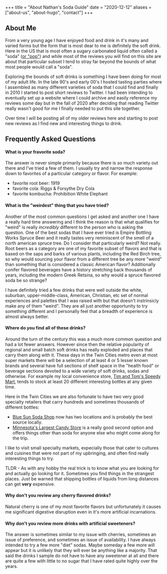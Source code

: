 +++
title = "About Nathan's Soda Guide"
date = "2020-12-12"
aliases = ["about-us", "about-hugo", "contact"]
+++

## About Me

From a very young age I have enjoyed food and drink in it's many and varied forms but the form that is most dear to me is definitely the soft drink. Here in the US that is most often a sugary carbonated liquid often called a "soda" ([or "pop"](https://en.wikipedia.org/wiki/Names_for_soft_drinks_in_the_United_States)) and while most of the reviews you will find on this site are about that particular subset I tend to stray far beyond the bounds of what most people would call a "soda".

Exploring the bounds of soft drinks is something I have been doing for most of my adult life. In the late 90's and early 00's I hosted tasting parties where I assembled as many different varieties of soda that I could find and finally in 2010 I started to post short reviews to Twitter. I had been intending to eventually set up a website where I could archive and easily reference my reviews some day but in the fall of 2020 after deciding that reading Twitter really wasn't good for me I finally needed to put this site together.

Over time I will be posting all of my older reviews here and starting to post new reviews as I find new and interesting things to drink.

## Frequently Asked Questions

#### What is your fravorite soda?
The answer is never simple primarily because there is _so_ much variety out there and I've tried a few of them. I usually try and narrow the response down to favorites of a particular category or flavor. For example:
- favorite root beer: 1919
- favorite cola: Riggs & Forsythe Dry Cola
- favorite kombucha: Prohibition White Elephant

#### What is the "weirdest" thing that you have tried?
Another of the most common questions I get asked and another one I have a really hard time answering and I think the reason is that what qualifies for "weird" is really _incredibly_ different to the person who is asking the question. One of the best sodas that I have ever tried is Empire Bottling Works Spruce Beer and it really tastes very reminiscent of the smell of a north american spruce tree. Do I consider that particularly weird? Not really. Root beers as a category are one of my favorite subset of flavors and that is based on the saps and barks of various plants, including the Red Birch tree, so why would sourcing your flavor from a different tree be any more "weird" than something that is considered a classic American flavor? Additionally conifer flavored beverages have a history stretching back thousands of years, including the modern Greek Retsina, so why would a spruce flavored soda be so strange?

I have definitely tried a few drinks that were well outside the white, suburban, upper-middle-class, American, Christian, etc set of normal experiences and palettes that I was raised with but that doesn't instrinsicly make any of them "weird". They are all just another opportunity to try something different and I personally feel that a breadth of experience is almost always better.

#### Where do you find all of these drinks?
Around the turn of the century this was a much more common question and had a lot fewer answers. However since then the relative popularity of regional and small batch soft drinks has really exploded and places that carry them along with it. These days in the Twin Cities metro even at most super markets there will be a selection of at least 4 or 5 lesser known brands and several have full sections of shelf space in the "health food" or beverage sections devoted to a wide variety of soft drinks, sodas and otherwise. For example my local convenience store, [Tim and Tom's Speedy Mart](https://timandtomsspeedymarket.com), tends to stock at least 20 different interesting bottles at any given time.

Here in the Twin Cities we are also fortunate to have two very good specialty retailers that carry hundreds and sometimes thousands of different bottles:
- [Blue Sun Soda Shop](https://bluesunsodashop.com/) now has two locations and is probably the best source locally.
- [Minnesota's Largest Candy Store](https://g.page/MinnesotasLargestCandyStore?share) is a really good second option and offers things other than soda for anyone else who might come along for the trip.

I like to visit small specialty markets, expecially those that cater to cultures and cuisines that were not part of my upbringing, and often find really interesting things to try.

TLDR - As with any hobby the real trick is to know what you are looking for and actually go looking for it. Sometimes you find things in the strangest places. Just be warned that shipping bottles of liquids from long distances can get **very** expensive.

#### Why don't you review any cherry flavored drinks?

Natural cherry is one of my most favorite flavors but unfortunately it causes me significant digestive disruption even in it's more artificial incarnations.

#### Why don't you review more drinks with artificial sweeteners?

The answer is sometimes similar to my issue with cherries, sometimes an issue of preference, and sometimes an issue of availability. I have always intended to try a few more "diet" sodas. Maybe someday a few more will appear but it is unlikely that they will ever be anything like a majority. That said the drinks I sample do not have to have any sweetener at all and there are quite a few with little to no sugar that I have rated quite highly over the years.